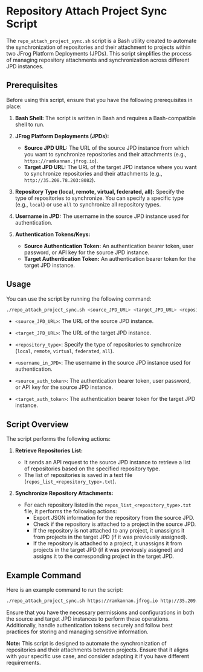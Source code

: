 # Repository Attach Project Sync Script

The `repo_attach_project_sync.sh` script is a Bash utility created to automate the synchronization of repositories and their attachment to projects within two JFrog Platform Deployments (JPDs). This script simplifies the process of managing repository attachments and synchronization across different JPD instances.

## Prerequisites

Before using this script, ensure that you have the following prerequisites in place:

1. **Bash Shell:** The script is written in Bash and requires a Bash-compatible shell to run.

2. **JFrog Platform Deployments (JPDs):**
    - **Source JPD URL:** The URL of the source JPD instance from which you want to synchronize repositories and their attachments (e.g., `https://ramkannan.jfrog.io`).
    - **Target JPD URL:** The URL of the target JPD instance where you want to synchronize repositories and their attachments (e.g., `http://35.208.78.203:8082`).

3. **Repository Type (local, remote, virtual, federated, all):** Specify the type of repositories to synchronize. You can specify a specific type (e.g., `local`) or use `all` to synchronize all repository types.

4. **Username in JPD:** The username in the source JPD instance used for authentication.

5. **Authentication Tokens/Keys:**
    - **Source Authentication Token:** An authentication bearer token, user password, or API key for the source JPD instance.
    - **Target Authentication Token:** An authentication bearer token for the target JPD instance.

## Usage

You can use the script by running the following command:

```bash
./repo_attach_project_sync.sh <source_JPD_URL> <target_JPD_URL> <repository_type> <username_in_JPD> <source_auth_token> <target_auth_token>
```

- `<source_JPD_URL>`: The URL of the source JPD instance.

- `<target_JPD_URL>`: The URL of the target JPD instance.

- `<repository_type>`: Specify the type of repositories to synchronize (`local`, `remote`, `virtual`, `federated`, `all`).

- `<username_in_JPD>`: The username in the source JPD instance used for authentication.

- `<source_auth_token>`: The authentication bearer token, user password, or API key for the source JPD instance.

- `<target_auth_token>`: The authentication bearer token for the target JPD instance.

## Script Overview

The script performs the following actions:

1. **Retrieve Repositories List:**
    - It sends an API request to the source JPD instance to retrieve a list of repositories based on the specified repository type.
    - The list of repositories is saved in a text file (`repos_list_<repository_type>.txt`).

2. **Synchronize Repository Attachments:**
    - For each repository listed in the `repos_list_<repository_type>.txt` file, it performs the following actions:
        - Export JSON information for the repository from the source JPD.
        - Check if the repository is attached to a project in the source JPD.
        - If the repository is not attached to any project, it unassigns it from projects in the target JPD (if it was previously assigned).
        - If the repository is attached to a project, it unassigns it from projects in the target JPD (if it was previously assigned) and assigns it to the corresponding project in the target JPD.



## Example Command

Here is an example command to run the script:

```bash
./repo_attach_project_sync.sh https://ramkannan.jfrog.io http://35.209.109.173:8082 local admin <source_auth_token> <target_auth_token>
```

Ensure that you have the necessary permissions and configurations in both the source and target JPD instances to perform these operations. Additionally, handle authentication tokens securely and follow best practices for storing and managing sensitive information.

**Note:** This script is designed to automate the synchronization of repositories and their attachments between projects. Ensure that it aligns with your specific use case, and consider adapting it if you have different requirements.